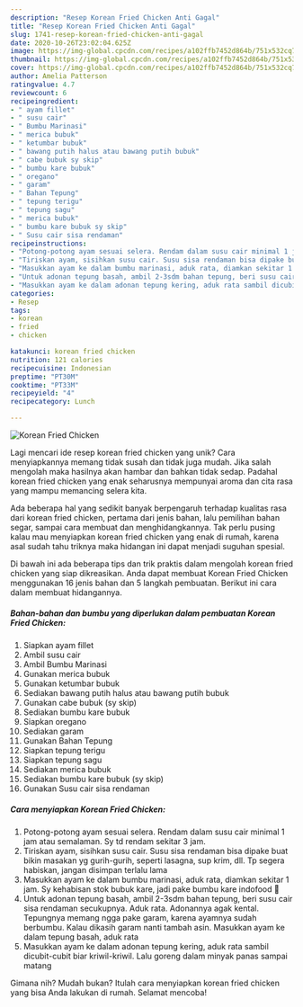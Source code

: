 ```yaml
---
description: "Resep Korean Fried Chicken Anti Gagal"
title: "Resep Korean Fried Chicken Anti Gagal"
slug: 1741-resep-korean-fried-chicken-anti-gagal
date: 2020-10-26T23:02:04.625Z
image: https://img-global.cpcdn.com/recipes/a102ffb7452d864b/751x532cq70/korean-fried-chicken-foto-resep-utama.jpg
thumbnail: https://img-global.cpcdn.com/recipes/a102ffb7452d864b/751x532cq70/korean-fried-chicken-foto-resep-utama.jpg
cover: https://img-global.cpcdn.com/recipes/a102ffb7452d864b/751x532cq70/korean-fried-chicken-foto-resep-utama.jpg
author: Amelia Patterson
ratingvalue: 4.7
reviewcount: 6
recipeingredient:
- " ayam fillet"
- " susu cair"
- " Bumbu Marinasi"
- " merica bubuk"
- " ketumbar bubuk"
- " bawang putih halus atau bawang putih bubuk"
- " cabe bubuk sy skip"
- " bumbu kare bubuk"
- " oregano"
- " garam"
- " Bahan Tepung"
- " tepung terigu"
- " tepung sagu"
- " merica bubuk"
- " bumbu kare bubuk sy skip"
- " Susu cair sisa rendaman"
recipeinstructions:
- "Potong-potong ayam sesuai selera. Rendam dalam susu cair minimal 1 jam atau semalaman. Sy td rendam sekitar 3 jam."
- "Tiriskan ayam, sisihkan susu cair. Susu sisa rendaman bisa dipake buat bikin masakan yg gurih-gurih, seperti lasagna, sup krim, dll. Tp segera habiskan, jangan disimpan terlalu lama"
- "Masukkan ayam ke dalam bumbu marinasi, aduk rata, diamkan sekitar 1 jam. Sy kehabisan stok bubuk kare, jadi pake bumbu kare indofood 🤭"
- "Untuk adonan tepung basah, ambil 2-3sdm bahan tepung, beri susu cair sisa rendaman secukupnya. Aduk rata. Adonannya agak kental. Tepungnya memang ngga pake garam, karena ayamnya sudah berbumbu. Kalau dikasih garam nanti tambah asin. Masukkan ayam ke dalam tepung basah, aduk rata"
- "Masukkan ayam ke dalam adonan tepung kering, aduk rata sambil dicubit-cubit biar kriwil-kriwil. Lalu goreng dalam minyak panas sampai matang"
categories:
- Resep
tags:
- korean
- fried
- chicken

katakunci: korean fried chicken 
nutrition: 121 calories
recipecuisine: Indonesian
preptime: "PT30M"
cooktime: "PT33M"
recipeyield: "4"
recipecategory: Lunch

---
```



![Korean Fried Chicken](https://img-global.cpcdn.com/recipes/a102ffb7452d864b/751x532cq70/korean-fried-chicken-foto-resep-utama.jpg)

Lagi mencari ide resep korean fried chicken yang unik? Cara menyiapkannya memang tidak susah dan tidak juga mudah. Jika salah mengolah maka hasilnya akan hambar dan bahkan tidak sedap. Padahal korean fried chicken yang enak seharusnya mempunyai aroma dan cita rasa yang mampu memancing selera kita.

Ada beberapa hal yang sedikit banyak berpengaruh terhadap kualitas rasa dari korean fried chicken, pertama dari jenis bahan, lalu pemilihan bahan segar, sampai cara membuat dan menghidangkannya. Tak perlu pusing kalau mau menyiapkan korean fried chicken yang enak di rumah, karena asal sudah tahu triknya maka hidangan ini dapat menjadi suguhan spesial.




Di bawah ini ada beberapa tips dan trik praktis dalam mengolah korean fried chicken yang siap dikreasikan. Anda dapat membuat Korean Fried Chicken menggunakan 16 jenis bahan dan 5 langkah pembuatan. Berikut ini cara dalam membuat hidangannya.

<!--inarticleads1-->

##### Bahan-bahan dan bumbu yang diperlukan dalam pembuatan Korean Fried Chicken:

1. Siapkan  ayam fillet
1. Ambil  susu cair
1. Ambil  Bumbu Marinasi
1. Gunakan  merica bubuk
1. Gunakan  ketumbar bubuk
1. Sediakan  bawang putih halus atau bawang putih bubuk
1. Gunakan  cabe bubuk (sy skip)
1. Sediakan  bumbu kare bubuk
1. Siapkan  oregano
1. Sediakan  garam
1. Gunakan  Bahan Tepung
1. Siapkan  tepung terigu
1. Siapkan  tepung sagu
1. Sediakan  merica bubuk
1. Sediakan  bumbu kare bubuk (sy skip)
1. Gunakan  Susu cair sisa rendaman




<!--inarticleads2-->

##### Cara menyiapkan Korean Fried Chicken:

1. Potong-potong ayam sesuai selera. Rendam dalam susu cair minimal 1 jam atau semalaman. Sy td rendam sekitar 3 jam.
1. Tiriskan ayam, sisihkan susu cair. Susu sisa rendaman bisa dipake buat bikin masakan yg gurih-gurih, seperti lasagna, sup krim, dll. Tp segera habiskan, jangan disimpan terlalu lama
1. Masukkan ayam ke dalam bumbu marinasi, aduk rata, diamkan sekitar 1 jam. Sy kehabisan stok bubuk kare, jadi pake bumbu kare indofood 🤭
1. Untuk adonan tepung basah, ambil 2-3sdm bahan tepung, beri susu cair sisa rendaman secukupnya. Aduk rata. Adonannya agak kental. Tepungnya memang ngga pake garam, karena ayamnya sudah berbumbu. Kalau dikasih garam nanti tambah asin. Masukkan ayam ke dalam tepung basah, aduk rata
1. Masukkan ayam ke dalam adonan tepung kering, aduk rata sambil dicubit-cubit biar kriwil-kriwil. Lalu goreng dalam minyak panas sampai matang




Gimana nih? Mudah bukan? Itulah cara menyiapkan korean fried chicken yang bisa Anda lakukan di rumah. Selamat mencoba!
